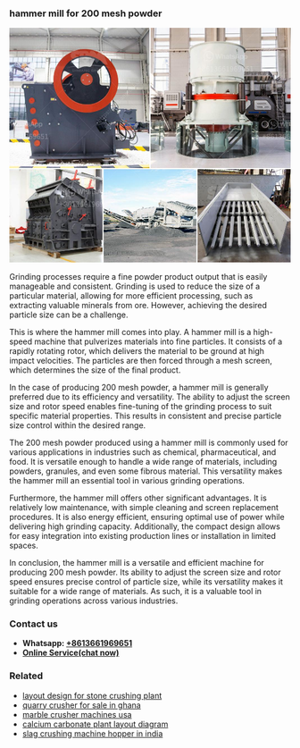 <h3>hammer mill for 200 mesh powder</h3><img src='1708497632.jpg' alt=''><p>Grinding processes require a fine powder product output that is easily manageable and consistent. Grinding is used to reduce the size of a particular material, allowing for more efficient processing, such as extracting valuable minerals from ore. However, achieving the desired particle size can be a challenge.</p><p>This is where the hammer mill comes into play. A hammer mill is a high-speed machine that pulverizes materials into fine particles. It consists of a rapidly rotating rotor, which delivers the material to be ground at high impact velocities. The particles are then forced through a mesh screen, which determines the size of the final product.</p><p>In the case of producing 200 mesh powder, a hammer mill is generally preferred due to its efficiency and versatility. The ability to adjust the screen size and rotor speed enables fine-tuning of the grinding process to suit specific material properties. This results in consistent and precise particle size control within the desired range.</p><p>The 200 mesh powder produced using a hammer mill is commonly used for various applications in industries such as chemical, pharmaceutical, and food. It is versatile enough to handle a wide range of materials, including powders, granules, and even some fibrous material. This versatility makes the hammer mill an essential tool in various grinding operations.</p><p>Furthermore, the hammer mill offers other significant advantages. It is relatively low maintenance, with simple cleaning and screen replacement procedures. It is also energy efficient, ensuring optimal use of power while delivering high grinding capacity. Additionally, the compact design allows for easy integration into existing production lines or installation in limited spaces.</p><p>In conclusion, the hammer mill is a versatile and efficient machine for producing 200 mesh powder. Its ability to adjust the screen size and rotor speed ensures precise control of particle size, while its versatility makes it suitable for a wide range of materials. As such, it is a valuable tool in grinding operations across various industries.</p><h3>Contact us</h3><ul><li><strong>Whatsapp:&nbsp;<a href="https://wa.me/8613661969651">+8613661969651</a></strong></li><li><a href="https://swt.shibang-china.com/?git&amp;zhl&amp;hammer mill for 200 mesh powder"><strong>Online Service(chat now)</strong></a></li></ul><h3>Related</h3><ul><li><a href='layout design for stone crushing plant.md'>layout design for stone crushing plant</a></li><li><a href='quarry crusher for sale in ghana.md'>quarry crusher for sale in ghana</a></li><li><a href='marble crusher machines usa.md'>marble crusher machines usa</a></li><li><a href='calcium carbonate plant layout diagram.md'>calcium carbonate plant layout diagram</a></li><li><a href='slag crushing machine hopper in india.md'>slag crushing machine hopper in india</a></li></ul>